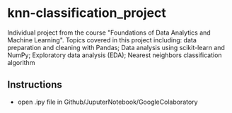 # knn-classification_project
Individual project from the course "Foundations of Data Analytics and Machine Learning". Topics covered in this project including: data preparation and cleaning with Pandas; Data analysis using scikit-learn and NumPy; Exploratory data analysis (EDA); Nearest neighbors classification algorithm

## Instructions
- open .ipy file in Github/JuputerNotebook/GoogleColaboratory
